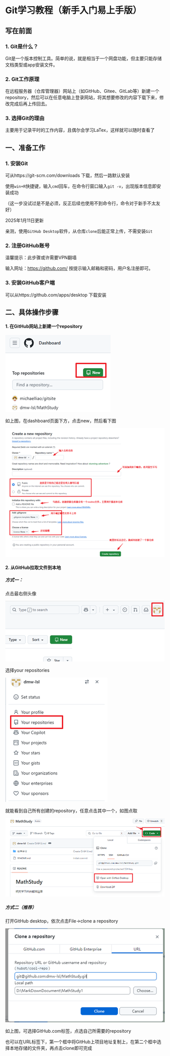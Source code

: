 # Git学习教程（新手入门易上手版）

## 写在前面

### 1. Git是什么？

Git是一个版本控制工具。简单的说，就是相当于一个网盘功能，但主要只能存储文档类型或app安装文件。

### 2. Git工作原理

在远程服务器（仓库管理器）网站上（如GitHub、Gitee、GitLab等）新建一个repository，然后可以在任意电脑上登录网站，将其想要修改的内容下载下来，修改完成后再上传回去。

### 3. 选择Git的理由

主要用于记录平时的工作内容，且偶尔会学习LaTex，这样就可以随时查看了

## 一、准备工作

### 1. 安装Git

可从https://git-scm.com/downloads  下载，然后一路默认安装

使用`win+R`快捷键，输入`cmd`回车，在命令行窗口输入`git -v`，出现版本信息即安装成功

（这一步没试过是不是必须，反正后续也使用不到命令行，命令对于新手不太友好）

2025年1月11日更新

亲测，使用`GitHub Desktop`软件，从仓库`clone`后能正常上传，不需安装`Git`

### 2. 注册GitHub账号

温馨提示：此步骤或许需要VPN翻墙

输入网址：https://github.com/  按提示输入邮箱和密码，用户名注册即可。

### 3. 安装GitHub客户端

可以从https://github.com/apps/desktop  下载安装

## 二、具体操作步骤

#### 1. 在GitHub网站上新建一个repository

![image-20250102110749772](./Git学习.assets/image-20250102110749772-1735795227857-2.png)

如上图，在dashboard页面下方，点击new，然后看下图

![image-20250102111122045](./Git学习.assets/image-20250102111122045-1735795260750-5.png)

#### 2. 从GitHub拉取文件到本地

##### 方式一：

点击最右侧头像

![](./Git学习.assets/image-20250102111401341.png)

选择your repositories

![image-20250102111438216](./Git学习.assets/image-20250102111438216-1735795289495-9.png)

就能看到自己所有创建的repository，任意点击其中一个，如图点取

![image-20250102111612482](./Git学习.assets/image-20250102111612482-1735795298682-12.png)

##### 方式二（推荐）

打开GitHub desktop，依次点击File->clone a repository

![image-20250102111907747](./Git学习.assets/image-20250102111907747-1735795319778-15.png)

如上图，可选择GitHub.com标签，点选自己所需要的repository

也可以在URL标签下，第一个框中将GitHub上项目地址复制上，在第二个框中选择本地存储的文件夹，再点击clone即可完成


